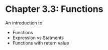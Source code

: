 # Chapter 3.3: Functions

An introduction to
- Functions
- Expression vs Statments
- Functions with return value